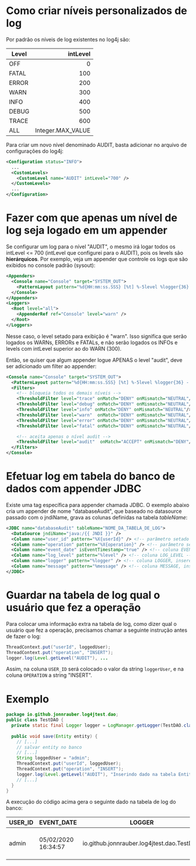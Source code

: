# Como criar níveis personalizados de log

Por padrão os níveis de log existentes no log4j são:

Level | intLevel
--- | ---:
OFF | 0
FATAL | 100
ERROR | 200
WARN | 300
INFO | 400
DEBUG | 500
TRACE | 600
ALL | Integer.MAX_VALUE

Para criar um novo nível denominado AUDIT, basta adicionar no arquivo de configurações do log4j:
```xml
<Configuration status="INFO">
  ...
  <CustomLevels>
    <CustomLevel name="AUDIT" intLevel="700" />
  </CustomLevels>
  ...
</Configuration>
```

# Fazer com que apenas um nível de log seja logado em um appender

Se configurar um log para o nível "AUDIT", o mesmo irá logar todos os intLevel <= 700 (intLevel que configurei para o AUDIT), pois os levels são **hierárquicos**.
Por exemplo, veja um appender que controle os logs que são exibidos no console padrão (sysout):

```xml
<Appenders>
  <Console name="Console" target="SYSTEM_OUT">
    <PatternLayout pattern="%d{HH:mm:ss.SSS} [%t] %-5level %logger{36} - %msg%n" />
  </Console>
</Appenders>
<Loggers>
  <Root level="all">
    <AppenderRef ref="Console" level="warn" />
  </Root>
</Loggers>
```

Nesse caso, o level setado para exibição é "warn". Isso significa que serão logados os WARNs, ERRORs e FATALs, e não serão logados os INFOs e levels com intLevel superior ao do WARN (300).

Então, se quiser que algum appender logue APENAS o level "audit", deve ser adicionado um filter ao appender:

```xml
<Console name="Console" target="SYSTEM_OUT">
  <PatternLayout pattern="%d{HH:mm:ss.SSS} [%t] %-5level %logger{36} - %msg%n" />
  <Filters>
    <!-- bloqueia todos os demais níveis -->
    <ThresholdFilter level="trace" onMatch="DENY" onMismatch="NEUTRAL"/>
    <ThresholdFilter level="debug" onMatch="DENY" onMismatch="NEUTRAL"/>
    <ThresholdFilter level="info" onMatch="DENY" onMismatch="NEUTRAL"/>
    <ThresholdFilter level="warn"  onMatch="DENY" onMismatch="NEUTRAL"/>
    <ThresholdFilter level="error" onMatch="DENY" onMismatch="NEUTRAL"/>
    <ThresholdFilter level="fatal" onMatch="DENY" onMismatch="NEUTRAL"/>

    <!-- aceita apenas o nível audit -->
    <ThresholdFilter level="audit"  onMatch="ACCEPT" onMismatch="DENY"/>
  </Filters>
</Console>
```

# Efetuar log em tabela do banco de dados com appender JDBC

Existe uma tag específica para appender chamada JDBC. O exemplo abaixo cria um appender de nome "databaseAudit", que baseado no datasource passado com o jndiName, grava as colunas definidas na tabela *tableName*:

```xml
<JDBC name="databaseAudit" tableName="NOME_DA_TABELA_DE_LOG">
  <DataSource jndiName="java:/{{ JNDI }}" />
  <Column name="user_id" pattern="%X{userId}" /> <!-- parâmetro setado pelo ThreadContext -->
  <Column name="operation" pattern="%X{operation}" /> <!-- parâmetro setado pelo ThreadContext -->
  <Column name="event_date" isEventTimestamp="true" /> <!-- coluna EVENT_DATE irá conter o timestamp do momento em que foi logado -->
  <Column name="log_level" pattern="%level" /> <!-- coluna LOG_LEVEL -->
  <Column name="logger" pattern="%logger" /> <!-- coluna LOGGER, insere o nome da classe que chamou o logger -->
  <Column name="message" pattern="%message" /> <!-- coluna MESSAGE, insere a string passada junto no momento da chamada para logger.log() -->
</JDBC>
```

# Guardar na tabela de log qual o usuário que fez a operação

Para colocar uma informação extra na tabela de log, como dizer qual o usuário que fez a operação, precisamos chamar a seguinte instrução antes de fazer o log:
```java
ThreadContext.put("userId", loggedUser);
ThreadContext.put("operation", "INSERT");
logger.log(Level.getLevel("AUDIT"), ...
```

Assim, na coluna `USER_ID` será colocado o valor da string `loggerUser`, e na coluna `OPERATION` a string "INSERT".

# Exemplo

```java
package io.github.jonnrauber.log4jtest.dao;
public class TestDAO {
  private static final Logger logger = LogManager.getLogger(TestDAO.class);
  
  public void save(Entity entity) {
    // [...]
    // salvar entity no banco
    // [...]
    String loggedUser = "admin";
    ThreadContext.put("userId", loggedUser);
    ThreadContext.put("operation", "INSERT");
    logger.log(Level.getLevel("AUDIT"), "Inserindo dado na tabela Entity");
    // [...]
  }
}
```
A execução do código acima gera o seguinte dado na tabela de log do banco:

USER_ID | EVENT_DATE | LOGGER | LOG_LEVEL | MESSAGE | OPERATION
--- | --- | --- | --- | --- | ---
admin | 05/02/2020 16:34:57 | io.github.jonnrauber.log4jtest.dao.TestDAO | AUDIT | Inserindo dado na tabela Entity | INSERT
